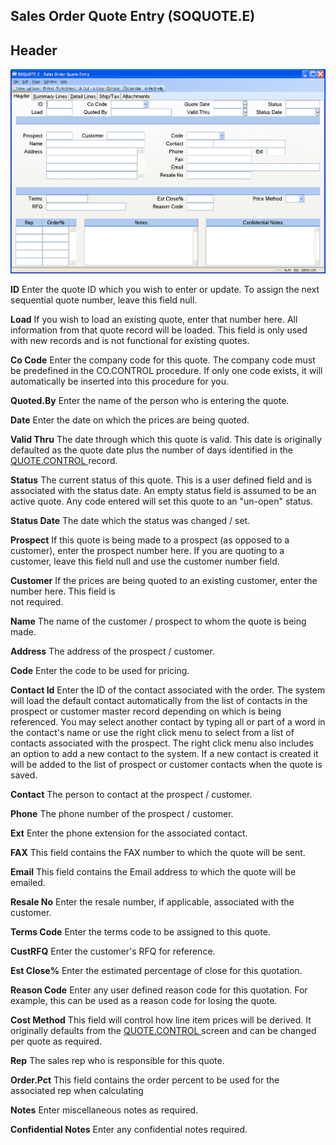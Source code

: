 ##  Sales Order Quote Entry (SOQUOTE.E)

<PageHeader />

##  Header

![](./SOQUOTE-E-1.jpg)

**ID** Enter the quote ID which you wish to enter or update. To assign the
next sequential quote number, leave this field null.  
  
**Load** If you wish to load an existing quote, enter that number here. All
information from that quote record will be loaded. This field is only used
with new records and is not functional for existing quotes.  
  
**Co Code** Enter the company code for this quote. The company code must be
predefined in the CO.CONTROL procedure. If only one code exists, it will
automatically be inserted into this procedure for you.  
  
**Quoted.By** Enter the name of the person who is entering the quote.  
  
**Date** Enter the date on which the prices are being quoted.  
  
**Valid Thru** The date through which this quote is valid. This date is originally defaulted as the quote date plus the number of days identified in the [ QUOTE.CONTROL ](QUOTE-CONTROL/README.md) record.   
  
**Status** The current status of this quote. This is a user defined field and
is associated with the status date. An empty status field is assumed to be an
active quote. Any code entered will set this quote to an "un-open" status.  
  
**Status Date** The date which the status was changed / set.  
  
**Prospect** If this quote is being made to a prospect (as opposed to a
customer), enter the prospect number here. If you are quoting to a customer,
leave this field null and use the customer number field.  
  
**Customer** If the prices are being quoted to an existing customer, enter the
number here. This field is  
not required.  
  
**Name** The name of the customer / prospect to whom the quote is being made.  
  
**Address** The address of the prospect / customer.  
  
**Code** Enter the code to be used for pricing.  
  
**Contact Id** Enter the ID of the contact associated with the order. The
system will load the default contact automatically from the list of contacts
in the prospect or customer master record depending on which is being
referenced. You may select another contact by typing all or part of a word in
the contact's name or use the right click menu to select from a list of
contacts associated with the prospect. The right click menu also includes an
option to add a new contact to the system. If a new contact is created it will
be added to the list of prospect or customer contacts when the quote is saved.  
  
**Contact** The person to contact at the prospect / customer.  
  
**Phone** The phone number of the prospect / customer.  
  
**Ext** Enter the phone extension for the associated contact.  
  
**FAX** This field contains the FAX number to which the quote will be sent.  
  
**Email** This field contains the Email address to which the quote will be
emailed.  
  
**Resale No** Enter the resale number, if applicable, associated with the
customer.  
  
**Terms Code** Enter the terms code to be assigned to this quote.  
  
**CustRFQ** Enter the customer's RFQ for reference.  
  
**Est Close%** Enter the estimated percentage of close for this quotation.  
  
**Reason Code** Enter any user defined reason code for this quotation. For
example, this can be used as a reason code for losing the quote.  
  
**Cost Method** This field will control how line item prices will be derived. It originally defaults from the [ QUOTE.CONTROL ](QUOTE-CONTROL/README.md) screen and can be changed per quote as required.   
  
**Rep** The sales rep who is responsible for this quote.  
  
**Order.Pct** This field contains the order percent to be used for the
associated rep when calculating  
  
**Notes** Enter miscellaneous notes as required.  
  
**Confidential Notes** Enter any confidential notes required.  
  
  
<badge text= "Version 8.10.57" vertical="middle" />

<PageFooter />